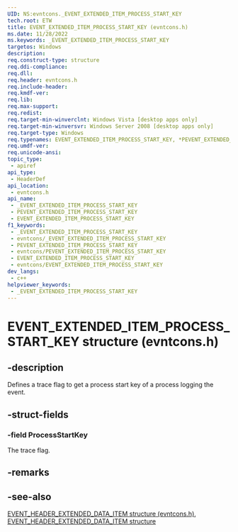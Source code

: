 ```yaml
---
UID: NS:evntcons._EVENT_EXTENDED_ITEM_PROCESS_START_KEY
tech.root: ETW
title: EVENT_EXTENDED_ITEM_PROCESS_START_KEY (evntcons.h)
ms.date: 11/28/2022
ms.keywords: _EVENT_EXTENDED_ITEM_PROCESS_START_KEY
targetos: Windows
description: 
req.construct-type: structure
req.ddi-compliance: 
req.dll: 
req.header: evntcons.h
req.include-header: 
req.kmdf-ver: 
req.lib: 
req.max-support: 
req.redist: 
req.target-min-winverclnt: Windows Vista [desktop apps only]
req.target-min-winversvr: Windows Server 2008 [desktop apps only]
req.target-type: Windows
req.typenames: EVENT_EXTENDED_ITEM_PROCESS_START_KEY, *PEVENT_EXTENDED_ITEM_PROCESS_START_KEY
req.umdf-ver: 
req.unicode-ansi: 
topic_type:
 - apiref
api_type:
 - HeaderDef
api_location:
 - evntcons.h
api_name:
 - _EVENT_EXTENDED_ITEM_PROCESS_START_KEY
 - PEVENT_EXTENDED_ITEM_PROCESS_START_KEY
 - EVENT_EXTENDED_ITEM_PROCESS_START_KEY
f1_keywords:
 - _EVENT_EXTENDED_ITEM_PROCESS_START_KEY
 - evntcons/_EVENT_EXTENDED_ITEM_PROCESS_START_KEY
 - PEVENT_EXTENDED_ITEM_PROCESS_START_KEY
 - evntcons/PEVENT_EXTENDED_ITEM_PROCESS_START_KEY
 - EVENT_EXTENDED_ITEM_PROCESS_START_KEY
 - evntcons/EVENT_EXTENDED_ITEM_PROCESS_START_KEY
dev_langs:
 - c++
helpviewer_keywords:
 - _EVENT_EXTENDED_ITEM_PROCESS_START_KEY
---
```


# EVENT_EXTENDED_ITEM_PROCESS_START_KEY structure (evntcons.h)

## -description

Defines a trace flag to get a process start key of a process logging the event.

## -struct-fields

### -field ProcessStartKey

The trace flag.

## -remarks

## -see-also

[EVENT_HEADER_EXTENDED_DATA_ITEM structure (evntcons.h)](ns-evntcons-event_header_extended_data_item.md), [EVENT_HEADER_EXTENDED_DATA_ITEM structure](../relogger/ns-relogger-event_header_extended_data_item.md)

